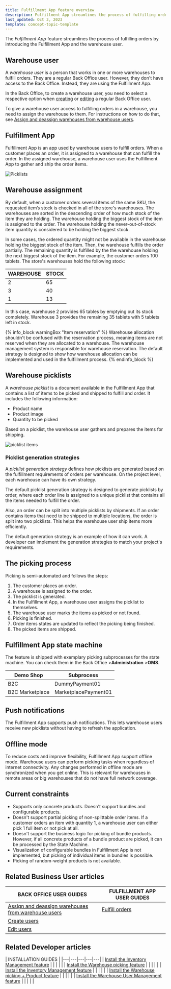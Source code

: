 ```yaml
---
title: Fulfillment App feature overview
description: Fulfillment App streamlines the process of fulfilling orders.
last_updated: Oct 3, 2023
template: concept-topic-template
---
```


The *Fulfillment App* feature streamlines the process of fulfilling orders by introducing the Fulfillment App and the warehouse user.


## Warehouse user

A *warehouse user* is a person that works in one or more warehouses to fulfill orders. They are a regular Back Office user. However, they don't have access to the Back Office. Instead,  they are using the Fulfillment App.

In the Back Office, to create a warehouse user, you need to select a respective option when [creating](/docs/pbc/all/user-management/202311.0/base-shop/manage-in-the-back-office/manage-users/create-users.html) or [editing](/docs/pbc/all/user-management/202311.0/base-shop/manage-in-the-back-office/manage-users/edit-users.html) a regular Back Office user.

To give a warehouse user access to fulfilling orders in a warehouse, you need to assign the warehouse to them. For instructions on how to do that, see [Assign and deassign warehouses from warehouse users](/docs/pbc/all/warehouse-management-system/202311.0/unified-commerce/assign-and-deassign-warehouses-from-warehouse-users.html).

## Fulfillment App

Fulfillment App is an app used by warehouse users to fulfill orders. When a customer places an order, it is assigned to a warehouse that can fulfill the order. In the assigned warehouse, a warehouse user uses the Fulfillment App to gather and ship the order items.

![Picklists](https://spryker.s3.eu-central-1.amazonaws.com/docs/pbc/all/warehouse-management-system/unified-commerce/fulfillment-app-feature-overview.md/picklists.png)

## Warehouse assignment

By default, when a customer orders several items of the same SKU, the requested item’s stock is checked in all of the store's warehouses. The warehouses are sorted in the descending order of how much stock of the item they are holding. The warehouse holding the biggest stock of the item is assigned to the order. The warehouse holding the never-out-of-stock item quantity is considered to be holding the biggest stock.

In some cases, the ordered quantity might not be available in the warehouse holding the biggest stock of the item. Then, the warehouse fulfills the order partially. The remaining quantity is fulfilled by the the warehouse holding the next biggest stock of the item. For example, the customer orders 100 tablets. The store's warehouses hold the following stock:

| WAREHOUSE | STOCK |
|-|-|
| 2 | 65 |
| 3 | 40 |
| 1 | 13 |

In this case, warehouse 2 provides 65 tables by emptying out its stock completely. Warehouse 3 provides the remaining 35 tablets with 5 tablets left in stock.

{% info_block warningBox "Item reservation" %}
Warehouse allocation shouldn't be confused with the reservation process, meaning items are not reserved when they are allocated to a warehouse. The warehouse management system is responsible for warehouse reservation. The default strategy is designed to show how warehouse allocation can be implemented and used in the fulfillment process.
{% endinfo_block %}


## Warehouse picklists

A *warehouse picklist* is a document available in the Fulfillment App that contains a list of items to be picked and shipped to fulfill and order. It includes the following information:
* Product name
* Product image
* Quantity to be picked

Based on a picklist, the warehouse user gathers and prepares the items for shipping.

![picklist items](https://spryker.s3.eu-central-1.amazonaws.com/docs/pbc/all/warehouse-management-system/unified-commerce/fulfillment-app-feature-overview.md/picklist-items.png)

### Picklist generation strategies

A *picklist generation strategy* defines how picklists are generated based on the fulfillment requirements of orders per warehouse. On the project level, each warehouse can have its own strategy.

The default picklist generation strategy is designed to generate picklists by order, where each order line is assigned to a unique picklist that contains all the items needed to fulfill the order.

Also, an order can be split into multiple picklists by shipments. If an order contains items that need to be shipped to multiple locations, the order is split into two picklists. This helps the warehouse user ship items more efficiently.

The default generation strategy is an example of how it can work. A developer can implement the generation strategies to match your project's requirements.

## The picking process

Picking is semi-automated and follows the steps:
1. The customer places an order.
2. A warehouse is assigned to the order.
3. The picklist is generated.
4. In the Fulfillment App, a warehouse user assigns the picklist to themselves.
5. The warehouse user marks the items as picked or not found.
6. Picking is finished.
7. Order items states are updated to reflect the picking being finished.
8. The picked items are shipped.

## Fulfillment App state machine

The feature is shipped with exemplary picking subprocesses for the state machine. You can check them in the Back Office&nbsp;<span aria-label="and then">></span>**Administration**&nbsp;<span aria-label="and then">></span>**OMS**.

| Demo Shop | Subprocess |
| - | - |
| B2C |  DummyPayment01 |
| B2C Marketplace | MarketplacePayment01 |

## Push notifications

The Fulfillment App supports push notifications. This lets warehouse users receive new picklists without having to refresh the application.

## Offline mode

To reduce costs and improve flexibility, Fulfillment App support offline mode. Warehouse users can perform picking tasks when regardless of internet connectivity. Any changes performed in offline mode are synchronized when you get online. This is relevant for warehouses in remote areas or big warehouses that do not have full network coverage.

## Current constraints

* Supports only concrete products. Doesn't support bundles and configurable products.
* Doesn't support partial picking of non-splittable order items. If a customer orders an item with quantity 1, a warehouse user can either pick 1 full item or not pick at all.
* Doesn't support the business logic for picking of bundle products. However, if all concrete products of a bundle product are picked, it can be processed by the State Machine.
* Visualization of configurable bundles in Fulfillment App is not implemented, but picking of individual items in bundles is possible.
* Picking of random-weight products is not available.



## Related Business User articles

|BACK OFFICE USER GUIDES| FULFILLMENT APP USER GUIDES |
| - | - |
| [Assign and deassign warehouses from warehouse users](/docs/pbc/all/warehouse-management-system/202311.0/unified-commerce/assign-and-deassign-warehouses-from-warehouse-users.html)  |  [Fulfill orders](/docs/pbc/all/warehouse-management-system/202311.0/unified-commerce/fulfillment-app-fulfill-orders.html) |
| [Create users](/docs/pbc/all/user-management/202311.0/base-shop/manage-in-the-back-office/manage-users/create-users.html)  | |
| [Edit users](/docs/pbc/all/user-management/202311.0/base-shop/manage-in-the-back-office/manage-users/edit-users.html)  | |

## Related Developer articles

| INSTALLATION GUIDES  |
|---|---|---|---|---|
| [Install the Inventory Management feature](/docs/pbc/all/warehouse-management-system/202311.0/unified-commerce/install-and-upgrade/install-the-inventory-management-feature.html) | | | | |
| [Install the Warehouse picking feature](/docs/pbc/all/warehouse-management-system/202311.0/unified-commerce/install-and-upgrade/install-the-warehouse-picking-feature.html) | | | | |
| [Install the Inventory Management feature](/docs/pbc/all/warehouse-management-system/202311.0/unified-commerce/install-and-upgrade/install-the-inventory-management-feature.html) | | | | |
| [Install the Warehouse picking + Product feature](/docs/pbc/all/warehouse-management-system/202311.0/unified-commerce/install-and-upgrade/install-the-warehouse-picking-product-feature.html) | | | | |
| [Install the Warehouse User Management feature](/docs/pbc/all/warehouse-management-system/202311.0/unified-commerce/install-and-upgrade/install-the-warehouse-user-management-feature.html) | | | | |
